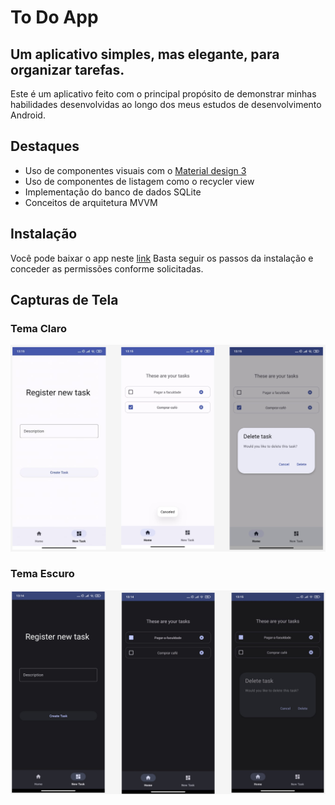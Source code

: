 # To Do App

## Um aplicativo simples, mas elegante, para organizar tarefas.


Este é um aplicativo feito com o principal propósito de demonstrar minhas habilidades desenvolvidas
ao longo dos meus estudos de desenvolvimento Android.

## Destaques

- Uso de componentes visuais com o [Material design 3](https://m3.material.io/)
- Uso de componentes de listagem como o  recycler view
- Implementação do banco de dados SQLite
- Conceitos de arquitetura MVVM

## Instalação
Você pode baixar o app neste [link](https://github.com/TMendes-lucca/Todoapp/releases/tag/1.0)
Basta seguir os passos da instalação e conceder as permissões conforme solicitadas.

## Capturas de Tela

### Tema Claro

<img src="\assets\temaclaro.png"/>

### Tema Escuro

<img src="\assets\temaescuro.png"/>